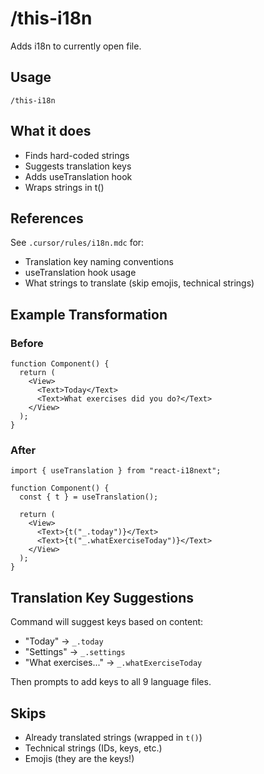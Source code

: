 # /this-i18n

Adds i18n to currently open file.

## Usage

```
/this-i18n
```

## What it does

- Finds hard-coded strings
- Suggests translation keys
- Adds useTranslation hook
- Wraps strings in t()

## References

See `.cursor/rules/i18n.mdc` for:

- Translation key naming conventions
- useTranslation hook usage
- What strings to translate (skip emojis, technical strings)

## Example Transformation

### Before

```tsx
function Component() {
  return (
    <View>
      <Text>Today</Text>
      <Text>What exercises did you do?</Text>
    </View>
  );
}
```

### After

```tsx
import { useTranslation } from "react-i18next";

function Component() {
  const { t } = useTranslation();

  return (
    <View>
      <Text>{t("_.today")}</Text>
      <Text>{t("_.whatExerciseToday")}</Text>
    </View>
  );
}
```

## Translation Key Suggestions

Command will suggest keys based on content:

- "Today" → `_.today`
- "Settings" → `_.settings`
- "What exercises..." → `_.whatExerciseToday`

Then prompts to add keys to all 9 language files.

## Skips

- Already translated strings (wrapped in `t()`)
- Technical strings (IDs, keys, etc.)
- Emojis (they are the keys!)
